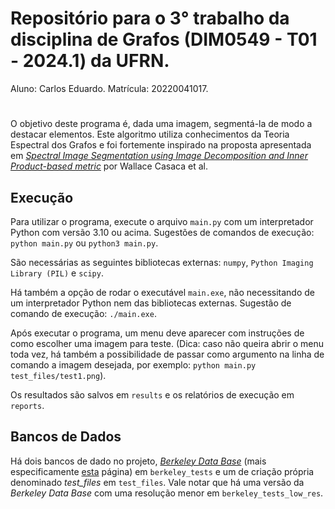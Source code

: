 # Repositório para o 3° trabalho da disciplina de Grafos (DIM0549 - T01 - 2024.1) da UFRN.

Aluno: Carlos Eduardo. Matrícula: 20220041017.

#

O objetivo deste programa é, dada uma imagem, segmentá-la de modo a destacar elementos. Este algoritmo utiliza conhecimentos da Teoria Espectral dos Grafos e foi fortemente inspirado na proposta apresentada em [*Spectral Image Segmentation using Image Decomposition and Inner Product-based metric*](https://sites.icmc.usp.br/apneto/pub/spectral_jmiv13.pdf) por Wallace Casaca et al.

## Execução

Para utilizar o programa, execute o arquivo ```main.py``` com um interpretador Python com versão 3.10 ou acima.
Sugestões de comandos de execução: ```python main.py``` ou ```python3 main.py```.

São necessárias as seguintes bibliotecas externas: `numpy`, `Python Imaging Library (PIL)` e `scipy`.

Há também a opção de rodar o executável `main.exe`, não necessitando de um interpretador Python nem das bibliotecas externas. Sugestão de comando de execução: `./main.exe`.

Após executar o programa, um menu deve aparecer com instruções de como escolher uma imagem para teste. (Dica: caso não queira abrir o menu toda vez, há também a possibilidade de passar como argumento na linha de comando a imagem desejada, por exemplo: `python main.py test_files/test1.png`).

Os resultados são salvos em `results` e os relatórios de execução em `reports`.

## Bancos de Dados

Há dois bancos de dado no projeto, [*Berkeley Data Base*](https://www2.eecs.berkeley.edu/Research/Projects/CS/vision/bsds/) (mais especificamente [esta](https://www2.eecs.berkeley.edu/Research/Projects/CS/vision/bsds/BSDS300/html/dataset/images/gray/test-001-025.html) página) em `berkeley_tests` e um de criação própria denominado *test_files* em `test_files`. Vale notar que há uma versão da *Berkeley Data Base* com uma resolução menor em `berkeley_tests_low_res`.
